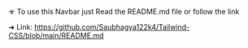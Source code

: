 
☣ To use this Navbar just Read the README.md file or follow the link

➜ Link: https://github.com/Saubhagya122k4/Tailwind-CSS/blob/main/README.md
